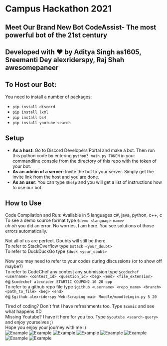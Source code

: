 # Campus Hackathon 2021

## Meet Our Brand New Bot CodeAssist- The most powerful bot of the 21st century
## Developed with :heart: by Aditya Singh as1605, Sreemanti Dey alexriderspy, Raj Shah awesomepaneer 

## To Host our Bot:
You need to install a number of packages:
* `pip install discord`
* `pip install lxml`
* `pip install bs4`
* `pip install youtube-search`
## Setup
* <b>As a host</b>: Go to Discord Developers Portal and make a bot. Then run this python code by entering `python3 main.py TOKEN` in your commandline console from the directory of this repo with the token of your bot.
* <b>As an admin of a server</b>: Invite the bot to your server. Simply get the invite link from the host and you are done.
* <b>As an user</b>: You can type `$help` and you will get a list of instructions how to use our bot.
## How to Use
Code Compilation and Run: Available in 5 languages c#, java, python, c++, c<br>
To see a demo source format type `$demo <language-name>`<br>
*uh oh* you did an error. No worries, I am here. You see solutions of those errors automatically.<br>

Not all of us are perfect. Doubts will still be there.<br>
To refer to StackOverflow type `$stack <your_doubt>`<br>
To refer to DuckDuckGo type `$duck <your_doubt>`<br>

Now you may need to refer to your codes during discussions (or to show off maybe?)<br>
To refer to CodeChef any contest any submission type `$codechef <username> <contest_id> <question_id> <beg> <end> <file_extension>`<br>
eg `$codechef alexrider START1C COUPON2 10 20 cpp`<br>
To refer to a github repo file type `$github <username> <repo_name> <branch> <path_to_file> <beg> <end>`<br>
eg `$github alexriderspy Web-Scraping main Moodle/moodleLogin.py 5 20`<br>

Tired of coding? Don't fret I have refreshments too. Type `$comic` and see what happens XD<br>
Missing Youtube? I have it here for you too. Type `$youtube <search-query>` and enjoy yourselves ;)<br>
Hope you enjoy your journey with me :)<br>
![Example](/examples/rex.png)
![Example](/examples/demo.png)
![Example](/examples/stack.png)
![Example](/examples/duck.png)
![Example](/examples/codechef.png)
![Example](/examples/github.png)
![Example](/examples/comic.png)
![Example](/examples/youtube.png)
